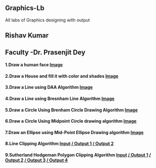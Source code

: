 ## Graphics-Lb
All labs of Graphics designing with output
## Rishav Kumar  
## Faculty -Dr. Prasenjit Dey

#### 1.Draw a human face [Image](https://github.com/Rishav9852Kumar/Graphics-Lb/blob/main/image/1.png)
#### 2.Draw a House and fill it with color and shades [Image](https://github.com/Rishav9852Kumar/Graphics-Lb/blob/main/image/2.png)
#### 3.Draw a Line using DAA Algorithm [Image](https://github.com/Rishav9852Kumar/Graphics-Lb/blob/main/image/3.png)
#### 4.Draw a Line using Bresnham Line Algorithm [Image](https://github.com/Rishav9852Kumar/Graphics-Lb/blob/main/image/4.png)
#### 5.Draw a Circle Using Brenham Circle Drawing Algorithm [Image](https://github.com/Rishav9852Kumar/Graphics-Lb/blob/main/image/5.PNG)
#### 6.Draw a Circle Using Midpoint Circle drawing algorithm [Image](https://github.com/Rishav9852Kumar/Graphics-Lb/blob/main/image/6.PNG)
#### 7.Draw an Ellipse using Mid-Point Ellipse Drawing algorithm [Image](https://github.com/Rishav9852Kumar/Graphics-Lb/blob/main/image/7.png)
#### 8.Line Clipping Algorithm [Input](https://github.com/Rishav9852Kumar/Graphics-Lb/blob/main/image/8.1.PNG)   [/ Output 1](https://github.com/Rishav9852Kumar/Graphics-Lb/blob/main/image/8.2.PNG) [/ Output 2](https://github.com/Rishav9852Kumar/Graphics-Lb/blob/main/image/8.3.PNG)
#### 9.Sutherland Hodgeman Polygon Clipping Algorithm [Input](https://github.com/Rishav9852Kumar/Graphics-Lb/blob/main/image/9.1%20(2).PNG)  [/ Output 1](https://github.com/Rishav9852Kumar/Graphics-Lb/blob/main/image/9.2.PNG) [/ Output 2](https://github.com/Rishav9852Kumar/Graphics-Lb/blob/main/image/9.2.PNG) [/ Output 3](https://github.com/Rishav9852Kumar/Graphics-Lb/blob/main/image/9.3.PNG) [/ Output 4](https://github.com/Rishav9852Kumar/Graphics-Lb/blob/main/image/9.4.PNG)

